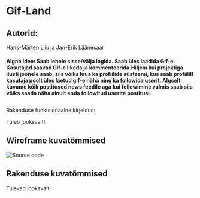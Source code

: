 # Gif-Land
## Autorid: 
Hans-Märten Liiu ja Jan-Erik Läänesaar
#### Algne Idee: Saab lehele sisse/välja logida. Saab üles laadida Gif-e. Kasutajad saavad Gif-e likeda ja kommenteerida.Hiljem kui projektiga ilusti joonele saab, siis võiks luua ka profiilide süsteemi, kus saab profiililt kasutaja poolt üles laetud gif-e näha ning ka followida userit. Algselt kuvame kõik postitused news feedile aga kui followimine valmis saab siis võiks saada näha ainult enda followitud userite postitusi.


##
Rakenduse funktsionaalne kirjeldus:

Tuleb jooksvalt!

## Wireframe kuvatõmmised
![Source code](wireframes/dfsadfkljdasfjksdafjasdfjk.png)

## Rakenduse kuvatõmmised

Tulevad jooksvalt!


